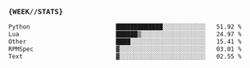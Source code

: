 ### `{WEEK//STATS}` 
<!--START_SECTION:waka-->

```txt
Python                        █████████████░░░░░░░░░░░░   51.92 %
Lua                           ██████▒░░░░░░░░░░░░░░░░░░   24.97 %
Other                         ████░░░░░░░░░░░░░░░░░░░░░   15.41 %
RPMSpec                       ▓░░░░░░░░░░░░░░░░░░░░░░░░   03.01 %
Text                          ▓░░░░░░░░░░░░░░░░░░░░░░░░   02.55 %
```

<!--END_SECTION:waka-->
